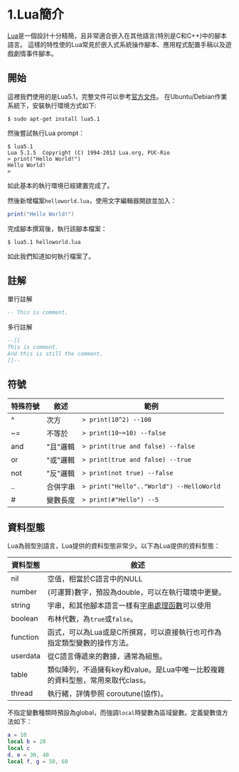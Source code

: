 # 1.Lua簡介
[Lua](https://www.lua.org/)是一個設計十分精簡，且非常適合嵌入在其他語言(特別是C和C++)中的腳本語言。
這樣的特性使的Lua常見於嵌入式系統操作腳本、應用程式配置手稿以及遊戲劇情事件腳本。

## 開始
這裡我們使用的是Lua5.1，完整文件可以參考[官方文件](https://www.lua.org/manual/5.1/)。
在Ubuntu/Debian作業系統下，安裝執行環境方式如下:
```
$ sudo apt-get install lua5.1
```

然後嘗試執行Lua prompt：
```
$ lua5.1
Lua 5.1.5  Copyright (C) 1994-2012 Lua.org, PUC-Rio
> print("Hello World!")
Hello World!
>
```
如此基本的執行環境已經建置完成了。

然後新增檔案`helloworld.lua`，使用文字編輯器開啟並加入：
```lua
print("Hello World!")
```
完成腳本撰寫後，執行該腳本檔案：
```
$ lua5.1 helloworld.lua
```
如此我們知道如何執行檔案了。

## 註解
單行註解
```lua
-- This is comment.
```

多行註解
```lua
--[[
This is comment.
And this is still the comment.
]]--
```

## 符號

| 特殊符號 | 敘述             | 範例                                                     |
|----------|------------------|----------------------------------------------------------|
| ^        | 次方             | `> print(10^2) --100`                                    |
| ~=       | 不等於           | `> print(10~=10) --false`                                |
| and      | "且"邏輯         | `> print(true and false) --false`                        |
| or       | "或"邏輯         | `> print(true and false) --true`                         |
| not      | "反"邏輯         | `> print(not true) --false`                              |
| ..       | 合併字串         | `> print("Hello".."World") --HelloWorld`                 |
| #        | 變數長度         | `> print(#"Hello") --5`                                  |


## 資料型態
Lua為弱型別語言，Lua提供的資料型態非常少。以下為Lua提供的資料型態：

| 資料型態 | 敘述                                                                                                 |
|----------|------------------------------------------------------------------------------------------------------|
| nil      | 空值，相當於C語言中的NULL                                                                            |
| number   | (可運算)數字，預設為double，可以在執行環境中更變。                                                   |
| string   | 字串，和其他腳本語言一樣有[字串處理函數](https://www.tutorialspoint.com/lua/lua_strings.htm)可以使用 |
| boolean  | 布林代數，為`true`或`false`。                                                                        |
| function | 函式，可以為Lua或是C所撰寫，可以直接執行也可作為指定類型變數的操作方法。                             |
| userdata | 從C語言傳遞來的數據，通常為組態。                                                                    |
| table    | 類似陣列，不過擁有key和value。是Lua中唯一比較複雜的資料型態，常用來取代class。                       |
| thread   | 執行緒，詳情參照 coroutune(協作)。                                                                   |

不指定變數種類時預設為global，而強調`local`時變數為區域變數。定義變數值方法如下：
```lua
a = 10
local b = 20
local c
d, e = 30, 40
local f, g = 50, 60
```
